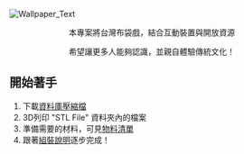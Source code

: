 ![Wallpaper_Text](https://user-images.githubusercontent.com/103415409/180121830-89aa0c0a-56d7-4cc0-8424-7309bb1bf921.jpg)


<p align="center">
    本專案將台灣布袋戲，結合互動裝置與開放資源
</p>
<p align="center">
    希望讓更多人能夠認識，並親自體驗傳統文化！ 
</p>  

## 開始著手
1. 下載[資料庫壓縮檔](https://github.com/ChesterontheMove/Interactive-Glove-Puppetry-Device/archive/refs/heads/main.zip)
1. 3D列印 "STL File" 資料夾內的檔案
1. 準備需要的材料，可見[物料清單](https://docs.google.com/spreadsheets/d/1u8G3vyJboXI-Y3cjxOG-QFLHkgTOIldBRjKiVYlQXxE/edit?usp=sharing)
1. 跟著[組裝說明](https://github.com/ChesterontheMove/Interactive-Glove-Puppetry-Device/wiki/%E5%B8%83%E8%A2%8B%E6%88%B2%E4%BA%92%E5%8B%95%E8%A3%9D%E7%BD%AE)逐步完成！
